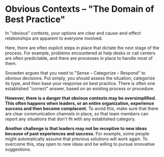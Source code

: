 # Obvious Contexts – "The Domain of Best Practice"

In "obvious" contexts, your options are clear and cause-and-effect relationships are apparent to everyone involved.

Here, there are often explicit steps in place that dictate the next stage of the process. For example, problems encountered at help desks or call centers are often predictable, and there are processes in place to handle most of them.

Snowden argues that you need to "Sense – Categorize – Respond" to obvious decisions. Put simply, you should assess the situation, categorize its type, and then base your response on best practice. There is often one established "correct" answer, based on an existing process or procedure.

**However, there is a danger that obvious contexts may be oversimplified. This often happens when leaders, or an entire organization, experience success and then become complacent.** To avoid this, make sure that there are clear communication channels in place, so that team members can report any situations that don't fit with any established category.

**Another challenge is that leaders may not be receptive to new ideas because of past experiences and success.** For example, some people might automatically assume that previous solutions will work again. To overcome this, stay open to new ideas and be willing to pursue innovative suggestions.